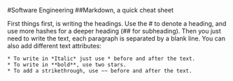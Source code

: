 #Software Engineering
##Markdown, a quick cheat sheet

First things first, is writing the headings. Use the # to denote a heading, and use more hashes for a deeper heading (## for
subheading). Then you just need to write the text, each paragraph is separated by a blank line. You can also add different 
text attributes:
	
	* To write in *Italic* just use * before and after the text.
	* To write in **bold**, use two stars.
	* To add a strikethrough, use ~~ before and after the text.
	
